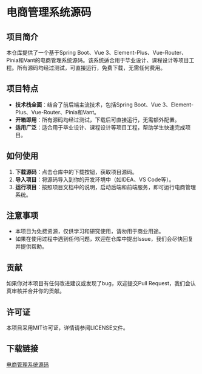 # 电商管理系统源码

## 项目简介

本仓库提供了一个基于Spring Boot、Vue 3、Element-Plus、Vue-Router、Pinia和Vant的电商管理系统源码。该系统适合用于毕业设计、课程设计等项目工程。所有源码均经过测试，可直接运行，免费下载，无需任何费用。

## 项目特点

- **技术栈全面**：结合了前后端主流技术，包括Spring Boot、Vue 3、Element-Plus、Vue-Router、Pinia和Vant。
- **开箱即用**：所有源码均经过测试，下载后可直接运行，无需额外配置。
- **适用广泛**：适合用于毕业设计、课程设计等项目工程，帮助学生快速完成项目。

## 如何使用

1. **下载源码**：点击仓库中的下载按钮，获取项目源码。
2. **导入项目**：将源码导入到你的开发环境中（如IDEA、VS Code等）。
3. **运行项目**：按照项目文档中的说明，启动后端和前端服务，即可运行电商管理系统。

## 注意事项

- 本项目为免费资源，仅供学习和研究使用，请勿用于商业用途。
- 如果在使用过程中遇到任何问题，欢迎在仓库中提出Issue，我们会尽快回复并提供帮助。

## 贡献

如果你对本项目有任何改进建议或发现了bug，欢迎提交Pull Request，我们会认真审核并合并你的贡献。

## 许可证

本项目采用MIT许可证，详情请参阅LICENSE文件。

## 下载链接

[电商管理系统源码](https://pan.quark.cn/s/14b3873b9730)